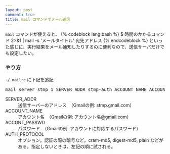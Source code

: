 ```yaml
---
layout: post
comment: true
title: mail コマンドでメール送信
---
```

`mail` コマンドが使えると、
{% codeblock lang:bash %}
$ 時間のかかるコマンド 2>&1 | mail -s 'メールタイトル' 宛先アドレス
{% endcodeblock %}
といった感じに、実行結果をメール通知したりするのに便利なので、送信サーバだけでも設定したい。

### やり方
`~/.mailrc` に下記を追記

<pre>
mail server stmp 1 SERVER_ADDR stmp-auth ACCOUNT_NAME ACCOUNT_PASSWD [AUTH_PROTOCOL]
</pre>

<dl>
<dt>SERVER_ADDR</dt>
<dd>送信サーバーのアドレス　（Gmailの例: stmp.gmail.com）</dd>

<dt>ACCOUNT_NAME</dt>
<dd>アカウント名　（Gmailの例: アカウント名@gmail.com）</dd>

<dt>ACCONT_PASSWD</dt>
<dd>パスワード　（Gmailの例: アカウントに対応するパスワード）</dd>

<dt>AUTH_PROTOCOL</dt>
<dd>オプション。認証の際の暗号など。cram-md5, digest-md5, plain などがある。指定しないときは、左記の順に試される。</dd>

</dl>
